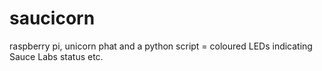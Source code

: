 # saucicorn
raspberry pi, unicorn phat and a python script = coloured LEDs indicating Sauce Labs status etc.
